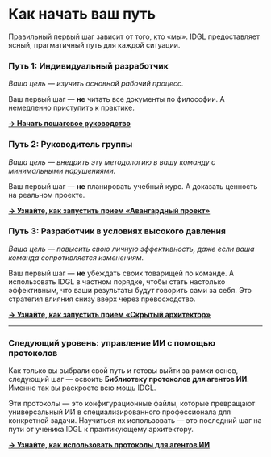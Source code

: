 # Как начать ваш путь

Правильный первый шаг зависит от того, кто «мы». IDGL предоставляет ясный, прагматичный путь для каждой ситуации.

### Путь 1: Индивидуальный разработчик
*Ваша цель — изучить основной рабочий процесс.*

Ваш первый шаг — **не** читать все документы по философии. А немедленно приступить к практике.

**[→ Начать пошаговое руководство](./02-implementation/02-end-to-end-tutorial/00-tutorial-overview.md)**

### Путь 2: Руководитель группы
*Ваша цель — внедрить эту методологию в вашу команду с минимальными нарушениями.*

Ваш первый шаг — **не** планировать учебный курс. А доказать ценность на реальном проекте.

**[→ Узнайте, как запустить прием «Авангардный проект»](./01-patterns/11-Pattern-Strategic-Adoption.md)**

### Путь 3: Разработчик в условиях высокого давления
*Ваша цель — повысить свою личную эффективность, даже если ваша команда сопротивляется изменениям.*

Ваш первый шаг — **не** убеждать своих товарищей по команде. А использовать IDGL в частном порядке, чтобы стать настолько эффективным, что ваши результаты будут говорить сами за себя. Это стратегия влияния снизу вверх через превосходство.

**[→ Узнайте, как запустить прием «Скрытый архитектор»](./01-patterns/12-Pattern-Stealth-Adoption.md)**

---

### Следующий уровень: управление ИИ с помощью протоколов

Как только вы выбрали свой путь и готовы выйти за рамки основ, следующий шаг — освоить **Библиотеку протоколов для агентов ИИ**. Именно так вы раскроете всю мощь IDGL.

Эти протоколы — это конфигурационные файлы, которые превращают универсальный ИИ в специализированного профессионала для конкретной задачи. Научиться их использовать — это последний шаг на пути от ученика IDGL к практикующему архитектору.

**[→ Узнайте, как использовать протоколы для агентов ИИ](./10-agent-protocols/README.md)**
